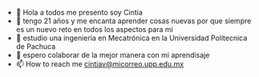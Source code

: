 - 👋  Hola a todos me presento soy Cintia
- 👀 tengo 21 años y me encanta aprender cosas nuevas por que siempre es un nuevo reto en todos los aspectos para mi 
- 🌱 estudio una ingeniería en Mecatrónica  en la Universidad Politecnica de Pachuca
- 💞️ espero colaborar de la mejor manera con mi aprendisaje
- 📫 How to reach me cintiav@micorreo.upp.edu.mx

<!---
Cintiagerman/Cintiagerman is a ✨ special ✨ repository because its `README.md` (this file) appears on your GitHub profile.
You can click the Preview link to take a look at your changes.
--->
